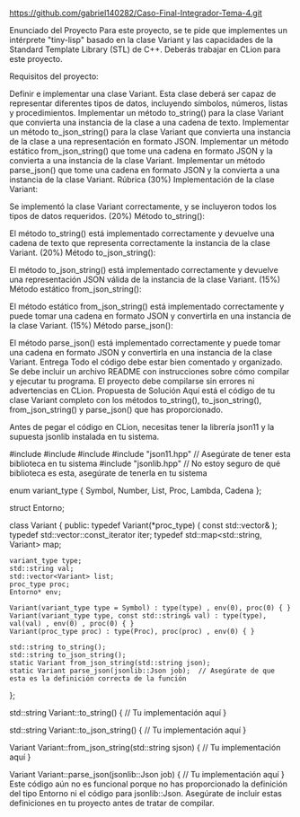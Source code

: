 https://github.com/gabriel140282/Caso-Final-Integrador-Tema-4.git

Enunciado del Proyecto
Para este proyecto, se te pide que implementes un intérprete "tiny-lisp" basado en la clase Variant y las capacidades de la Standard Template Library (STL) de C++. Deberás trabajar en CLion para este proyecto.

Requisitos del proyecto:

Definir e implementar una clase Variant. Esta clase deberá ser capaz de representar diferentes tipos de datos, incluyendo símbolos, números, listas y procedimientos.
Implementar un método to_string() para la clase Variant que convierta una instancia de la clase a una cadena de texto.
Implementar un método to_json_string() para la clase Variant que convierta una instancia de la clase a una representación en formato JSON.
Implementar un método estático from_json_string() que tome una cadena en formato JSON y la convierta a una instancia de la clase Variant.
Implementar un método parse_json() que tome una cadena en formato JSON y la convierta a una instancia de la clase Variant.
Rúbrica
(30%) Implementación de la clase Variant:

Se implementó la clase Variant correctamente, y se incluyeron todos los tipos de datos requeridos.
(20%) Método to_string():

El método to_string() está implementado correctamente y devuelve una cadena de texto que representa correctamente la instancia de la clase Variant.
(20%) Método to_json_string():

El método to_json_string() está implementado correctamente y devuelve una representación JSON válida de la instancia de la clase Variant.
(15%) Método estático from_json_string():

El método estático from_json_string() está implementado correctamente y puede tomar una cadena en formato JSON y convertirla en una instancia de la clase Variant.
(15%) Método parse_json():

El método parse_json() está implementado correctamente y puede tomar una cadena en formato JSON y convertirla en una instancia de la clase Variant.
Entrega
Todo el código debe estar bien comentado y organizado.
Se debe incluir un archivo README con instrucciones sobre cómo compilar y ejecutar tu programa.
El proyecto debe compilarse sin errores ni advertencias en CLion.
Propuesta de Solución
Aquí está el código de tu clase Variant completo con los métodos to_string(), to_json_string(), from_json_string() y parse_json() que has proporcionado.

Antes de pegar el código en CLion, necesitas tener la librería json11 y la supuesta jsonlib instalada en tu sistema.

#include <vector>
#include <string>
#include <map>
#include "json11.hpp" // Asegúrate de tener esta biblioteca en tu sistema
#include "jsonlib.hpp" // No estoy seguro de qué biblioteca es esta, asegúrate de tenerla en tu sistema

enum variant_type { Symbol, Number, List, Proc, Lambda, Cadena };

struct Entorno;

class Variant {
public:
    typedef Variant(*proc_type) ( const std::vector<Variant>& );
    typedef std::vector<Variant>::const_iterator iter;
    typedef std::map<std::string, Variant> map;

    variant_type type;
    std::string val;
    std::vector<Variant> list;
    proc_type proc;
    Entorno* env;

    Variant(variant_type type = Symbol) : type(type) , env(0), proc(0) { }
    Variant(variant_type type, const std::string& val) : type(type), val(val) , env(0) , proc(0) { }
    Variant(proc_type proc) : type(Proc), proc(proc) , env(0) { }

    std::string to_string();
    std::string to_json_string();
    static Variant from_json_string(std::string json);
    static Variant parse_json(jsonlib::Json job);  // Asegúrate de que esta es la definición correcta de la función
};

std::string Variant::to_string() {
    // Tu implementación aquí
}

std::string Variant::to_json_string() {
    // Tu implementación aquí
}

Variant Variant::from_json_string(std::string sjson) {
    // Tu implementación aquí
}

Variant Variant::parse_json(jsonlib::Json job) {
    // Tu implementación aquí
}
Este código aún no es funcional porque no has proporcionado la definición del tipo Entorno ni el código para jsonlib::Json. Asegúrate de incluir estas definiciones en tu proyecto antes de tratar de compilar.

